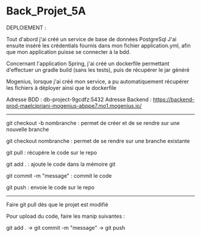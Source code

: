 # Back_Projet_5A

DEPLOIEMENT :

Tout d'abord j'ai créé un service de base de données PostgreSql
J'ai ensuite inséré les crédentials fournis dans mon fichier application.yml, afin que mon application puisse se connecter à la bdd.

Concernant l'application Spring, j'ai créé un dockerfile permettant d'effectuer un gradle build (sans les tests), puis de récupérer le jar généré


Mogenius, lorsque j'ai créé mon service, a pu automatiquement récupérer les fichiers à déployer ainsi que le dockerfile


Adresse BDD : db-project-9gcdfz:5432
Adresse Backend : https://backend-prod-maelcipriani-mogenius-abppe7.mo1.mogenius.io/

------------------------------------------------------------------------------------------

git checkout -b nombranche : permet de créer et de se rendre sur une nouvelle branche

git checkout nombranche : permet de se rendre sur une branche existante

git pull : récupère le code sur le repo 

git add . : ajoute le code dans la mémoire git

git commit -m "message" : commit le code 

git push : envoie le code sur le repo 

------------------------------------------------------------------------------------------
Faire git pull dès que le projet est modifié

Pour upload du code, faire les manip suivantes :

git add . -> git commit -m "message" -> git push
